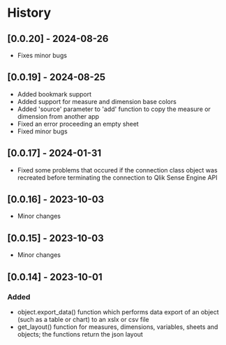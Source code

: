 # History

## [0.0.20] - 2024-08-26
- Fixes minor bugs

## [0.0.19] - 2024-08-25
- Added bookmark support
- Added support for measure and dimension base colors
- Added 'source' parameter to 'add' function to copy the measure or dimension from another app 
- Fixed an error proceeding an empty sheet
- Fixed minor bugs

## [0.0.17] - 2024-01-31
- Fixed some problems that occured if the connection class object was recreated before terminating the connection to Qlik Sense Engine API

## [0.0.16] - 2023-10-03
- Minor changes

## [0.0.15] - 2023-10-03
- Minor changes

## [0.0.14] - 2023-10-01

### Added
- object.export_data() function which performs data export of an object (such as a table or chart) to an xslx or csv file
- get_layout() function for measures, dimensions, variables, sheets and objects; the functions return the json layout